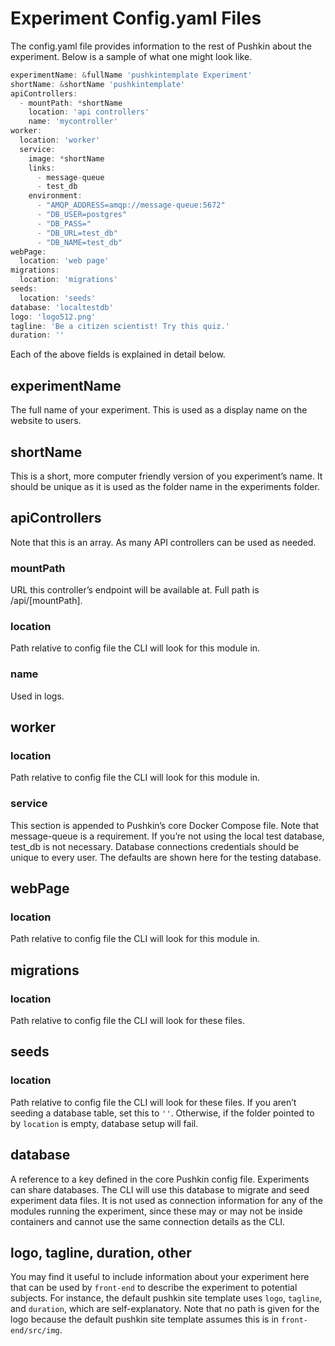 # Experiment Config.yaml Files

The config.yaml file provides information to the rest of Pushkin about the experiment. Below is a sample of what one might look like.

```javascript
experimentName: &fullName 'pushkintemplate Experiment'
shortName: &shortName 'pushkintemplate'
apiControllers:
  - mountPath: *shortName
    location: 'api controllers'
    name: 'mycontroller'
worker:
  location: 'worker'
  service:
    image: *shortName
    links:
      - message-queue
      - test_db
    environment:
      - "AMQP_ADDRESS=amqp://message-queue:5672"
      - "DB_USER=postgres"
      - "DB_PASS="
      - "DB_URL=test_db"
      - "DB_NAME=test_db"
webPage:
  location: 'web page'
migrations:
  location: 'migrations'
seeds:
  location: 'seeds'
database: 'localtestdb'
logo: 'logo512.png'
tagline: 'Be a citizen scientist! Try this quiz.'
duration: ''
```

Each of the above fields is explained in detail below.

## experimentName

The full name of your experiment. This is used as a display name on the website to users.

## shortName

This is a short, more computer friendly version of you experiment’s name. It should be unique as it is used as the folder name in the experiments folder.

## apiControllers

Note that this is an array. As many API controllers can be used as needed.

### mountPath

URL this controller’s endpoint will be available at. Full path is /api/\[mountPath\].

### location

Path relative to config file the CLI will look for this module in.

### name

Used in logs.

## worker

### location

Path relative to config file the CLI will look for this module in.

### service

This section is appended to Pushkin’s core Docker Compose file. Note that message-queue is a requirement. If you’re not using the local test database, test\_db is not necessary. Database connections credentials should be unique to every user. The defaults are shown here for the testing database.

## webPage

### location

Path relative to config file the CLI will look for this module in.

## migrations

### location

Path relative to config file the CLI will look for these files.

## seeds

### location

Path relative to config file the CLI will look for these files. If you aren’t seeding a database table, set this to `''`. Otherwise, if the folder pointed to by `location` is empty, database setup will fail.

## database

A reference to a key defined in the core Pushkin config file. Experiments can share databases. The CLI will use this database to migrate and seed experiment data files. It is not used as connection information for any of the modules running the experiment, since these may or may not be inside containers and cannot use the same connection details as the CLI.

## logo, tagline, duration, other

You may find it useful to include information about your experiment here that can be used by `front-end` to describe the experiment to potential subjects. For instance, the default pushkin site template uses `logo`, `tagline`, and `duration`, which are self-explanatory. Note that no path is given for the logo because the default pushkin site template assumes this is in `front-end/src/img`.

